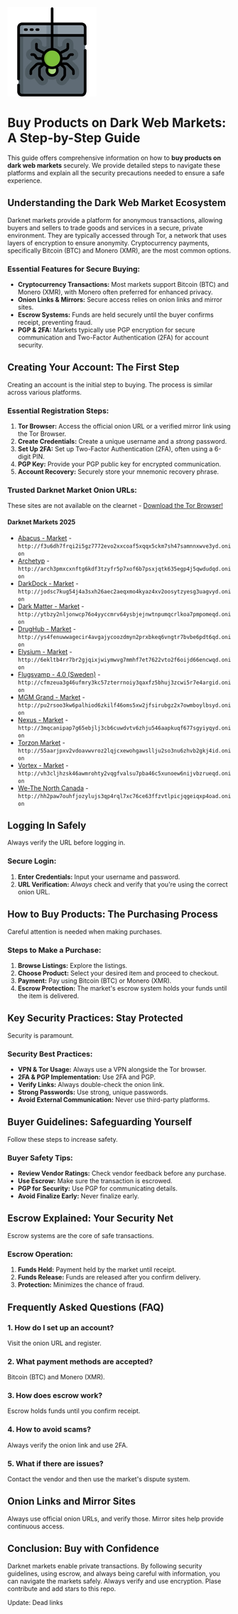 <img src="/unsorted/thin.webp" width="200">

# Buy Products on Dark Web Markets: A Step-by-Step Guide

This guide offers comprehensive information on how to **buy products on dark web markets** securely. We provide detailed steps to navigate these platforms and explain all the security precautions needed to ensure a safe experience.

## Understanding the Dark Web Market Ecosystem

Darknet markets provide a platform for anonymous transactions, allowing buyers and sellers to trade goods and services in a secure, private environment.  They are typically accessed through Tor, a network that uses layers of encryption to ensure anonymity. Cryptocurrency payments, specifically Bitcoin (BTC) and Monero (XMR), are the most common options.

### Essential Features for Secure Buying:

*   **Cryptocurrency Transactions:**  Most markets support Bitcoin (BTC) and Monero (XMR), with Monero often preferred for enhanced privacy.
*   **Onion Links & Mirrors:** Secure access relies on onion links and mirror sites.
*   **Escrow Systems:** Funds are held securely until the buyer confirms receipt, preventing fraud.
*   **PGP & 2FA:**  Markets typically use PGP encryption for secure communication and Two-Factor Authentication (2FA) for account security.

## Creating Your Account: The First Step

Creating an account is the initial step to buying.  The process is similar across various platforms.

### Essential Registration Steps:

1.  **Tor Browser:** Access the official onion URL or a verified mirror link using the Tor Browser.
2.  **Create Credentials:** Create a unique username and a *strong* password.
3.  **Set Up 2FA:** Set up Two-Factor Authentication (2FA), often using a 6-digit PIN.
4.  **PGP Key:** Provide your PGP public key for encrypted communication.
5.  **Account Recovery:** Securely store your mnemonic recovery phrase.

### Trusted Darknet Market Onion URLs:
These sites are not available on the clearnet - [Download the Tor Browser!](https://www.torproject.org/download/)

#### Darknet Markets 2025

*   [Abacus - Market](http://f3u6dh7frqi2i5gz7772evo2xxcoaf5xqqx5ckm7sh47samnnxwve3yd.onion) - `http://f3u6dh7frqi2i5gz7772evo2xxcoaf5xqqx5ckm7sh47samnnxwve3yd.onion`
*   [Archetyp](@archetyp) - `http://arch3pmxcxnftg6kdf3tzyfr5p7xof6b7psxjqtk635egp4j5qwdudqd.onion`
*   [DarkDock - Market](http://jodsc7kug54j4a3sxh26aec2aeqxmo4kyaz4xv2oosytzyesg3uagvyd.onion) - `http://jodsc7kug54j4a3sxh26aec2aeqxmo4kyaz4xv2oosytzyesg3uagvyd.onion`
*   [Dark Matter - Market](http://ytbzy2nljonwcp76o4yyccmrv64ysbjejnwtnpumqcrlkoa7pmpomeqd.onion) - `http://ytbzy2nljonwcp76o4yyccmrv64ysbjejnwtnpumqcrlkoa7pmpomeqd.onion`
*   [DrugHub - Market](http://ys4fenuwwagecir4avgajycoozdmyn2prxbkeq6vngtr7bvbe6pdt6qd.onion) - `http://ys4fenuwwagecir4avgajycoozdmyn2prxbkeq6vngtr7bvbe6pdt6qd.onion`
*   [Elysium - Market](http://6ekltb4rr7br2gjqixjwiymwvg7mmhf7et7622vto2f6oijd66encwqd.onion) - `http://6ekltb4rr7br2gjqixjwiymwvg7mmhf7et7622vto2f6oijd66encwqd.onion`
*   [Flugsvamp - 4.0 (Sweden)](http://cfmzeua3g46ufmry3kc57zterrnoiy3qaxfz5bhuj3zcwi5r7e4argid.onion) - `http://cfmzeua3g46ufmry3kc57zterrnoiy3qaxfz5bhuj3zcwi5r7e4argid.onion`
*   [MGM Grand - Market](http://pu2rsoo3kw6palhiod6zkilf46oms5xw2jfsirubgz2x7owmboylbsyd.onion) - `http://pu2rsoo3kw6palhiod6zkilf46oms5xw2jfsirubgz2x7owmboylbsyd.onion`
*   [Nexus - Market](http://3mqcanipap7g65ebjlj3cb6cuwdvtv6zhju546aapkuqf677sgyiyqyd.onion) - `http://3mqcanipap7g65ebjlj3cb6cuwdvtv6zhju546aapkuqf677sgyiyqyd.onion`
*   [Torzon Market](http://55aarjpxv2vdoavwvroz2lqjcxewohgawsllju2so3nu6zhvb2gkj4id.onion) - `http://55aarjpxv2vdoavwvroz2lqjcxewohgawsllju2so3nu6zhvb2gkj4id.onion`
*   [Vortex - Market](http://vh3cljhzsk46awmrohty2vqgfvalsu7pba46c5xunoew6nijvbzrueqd.onion) - `http://vh3cljhzsk46awmrohty2vqgfvalsu7pba46c5xunoew6nijvbzrueqd.onion`
*   [We-The North Canada](http://hh2paw7ouhfjozylujs3qp4rql7xc76ce63ffzvtlpicjqgeiqxp4oad.onion) - `http://hh2paw7ouhfjozylujs3qp4rql7xc76ce63ffzvtlpicjqgeiqxp4oad.onion`

##  Logging In Safely

Always verify the URL before logging in.

### Secure Login:

1.  **Enter Credentials:** Input your username and password.
2.  **URL Verification:** *Always* check and verify that you're using the correct onion URL.

## How to Buy Products: The Purchasing Process

Careful attention is needed when making purchases.

###  Steps to Make a Purchase:

1.  **Browse Listings:** Explore the listings.
2.  **Choose Product:** Select your desired item and proceed to checkout.
3.  **Payment:** Pay using Bitcoin (BTC) or Monero (XMR).
4.  **Escrow Protection:** The market's escrow system holds your funds until the item is delivered.

## Key Security Practices: Stay Protected

Security is paramount.

### Security Best Practices:

*   **VPN & Tor Usage:** Always use a VPN alongside the Tor browser.
*   **2FA & PGP Implementation:** Use 2FA and PGP.
*   **Verify Links:** Always double-check the onion link.
*   **Strong Passwords:** Use strong, unique passwords.
*   **Avoid External Communication:**  Never use third-party platforms.

## Buyer Guidelines: Safeguarding Yourself

Follow these steps to increase safety.

### Buyer Safety Tips:

*   **Review Vendor Ratings:** Check vendor feedback before any purchase.
*   **Use Escrow:** Make sure the transaction is escrowed.
*   **PGP for Security:** Use PGP for communicating details.
*   **Avoid Finalize Early:** Never finalize early.

## Escrow Explained: Your Security Net

Escrow systems are the core of safe transactions.

### Escrow Operation:

1.  **Funds Held:** Payment held by the market until receipt.
2.  **Funds Release:** Funds are released after you confirm delivery.
3.  **Protection:** Minimizes the chance of fraud.

## Frequently Asked Questions (FAQ)

### 1. How do I set up an account?

Visit the onion URL and register.

### 2. What payment methods are accepted?

Bitcoin (BTC) and Monero (XMR).

### 3. How does escrow work?

Escrow holds funds until you confirm receipt.

### 4. How to avoid scams?

Always verify the onion link and use 2FA.

### 5. What if there are issues?

Contact the vendor and then use the market's dispute system.

## Onion Links and Mirror Sites

Always use official onion URLs, and verify those. Mirror sites help provide continuous access.

## Conclusion: Buy with Confidence

Darknet markets enable private transactions. By following security guidelines, using escrow, and always being careful with information, you can navigate the markets safely. Always verify and use encryption.
Plase contribute and add stars to this repo.

Update: Dead links